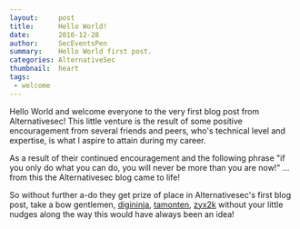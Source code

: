 ```yaml
---
layout:     post
title:      Hello World!
date:       2016-12-28
author:     SecEventsPen
summary:    Hello World first post.
categories: AlternativeSec
thumbnail:  heart
tags:
 - welcome
---
```


Hello World and welcome everyone to the very first blog post from Alternativesec! This little venture is the result of some positive encouragement from several friends and peers, who's technical level and expertise, is what I aspire to attain during my career.

As a result of their continued encouragement and the following phrase "if you only do what you can do, you will never be more than you are now!" ... from this the Alternativesec blog came to life!

So without further a-do they get prize of place in Alternativesec's first blog post, take a bow gentlemen, <a href="https://twitter.com/digininja">digininja</a>, <a href="https://twitter.com/tamonten">tamonten</a>, <a href="https://twitter.com/zyx2k">zyx2k</a> without your little nudges along the way this would have always been an idea!
